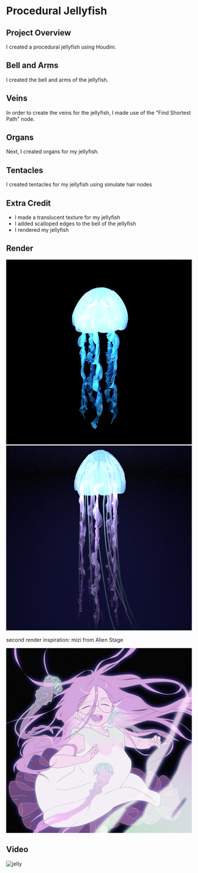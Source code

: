 # Procedural Jellyfish

## Project Overview
I created a procedural jellyfish using Houdini. 

## Bell and Arms
I created the bell and arms of the jellyfish. 

## Veins
In order to create the veins for the jellyfish, I made use of the "Find Shortest Path" node. 

## Organs
Next, I created organs for my jellyfish. 

## Tentacles
I created tentacles for my jellyfish using simulate hair nodes

## Extra Credit
- I made a translucent texture for my jellyfish
- I added scalloped edges to the bell of the jellyfish
- I rendered my jellyfish

## Render
<img height="500" alt="Jellyfish Render 1" src="/assets/JellyRender1.png">
<img height="500" alt="Jellyfish Render 2" src="/assets/JellyfishRender2.png">

second render inspiration: mizi from Alien Stage

<img height="500" alt="Inspiration Picture" src="/assets/miziJelly.jpg">

## Video

![jelly](https://github.com/user-attachments/assets/932ecf5b-b59b-438b-b1e4-becf0a646494)




